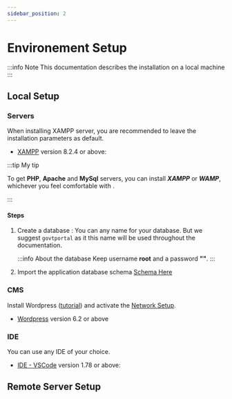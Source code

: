 ```yaml
---
sidebar_position: 2
---
```


# Environement Setup

:::info Note
This documentation describes the installation on a local machine
:::

## Local Setup

### Servers

When installing XAMPP server, you are recommended to leave the installation parameters as default.

- [XAMPP](https://www.apachefriends.org/download.html) version 8.2.4 or above:

:::tip My tip

To get **PHP**, **Apache** and **MySql** servers, you can install _**XAMPP**_ or _**WAMP**_, whichever you feel comfortable with .

:::

#### Steps

1. Create a database : You can any name for your database.
   But we suggest `govtportal` as it this name will be used throughout the documentation.

   :::info About the database
   Keep username **root** and a password **""**.
   :::

2. Import the application database schema [Schema Here](/files/ippayware_main.sql)

### CMS

Install Wordpress ([tutorial](https://wordpress.org/documentation/)) and activate the [Network Setup](https://wordpress.org/documentation/article/create-a-network/).

- [Wordpress](https://wordpress.org/download/) version 6.2 or above

### IDE

You can use any IDE of your choice.

- [IDE - VSCode](https://code.visualstudio.com/download) version 1.78 or above:

## Remote Server Setup

